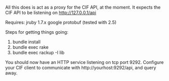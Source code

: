 
All this does is act as a proxy for the CIF API, at the moment. 
It expects the CIF API to be listening on http://127.0.0.1/api

Requires:
  jruby 1.7.x
  google protobuf (tested with 2.5)


Steps for getting things going:

1. bundle install
2. bundle exec rake 
3. bundle exec rackup -I lib

You should now have an HTTP service listening on tcp port 9292. Configure
your CIF client to communicate with http://yourhost:9292/api, and query away.
